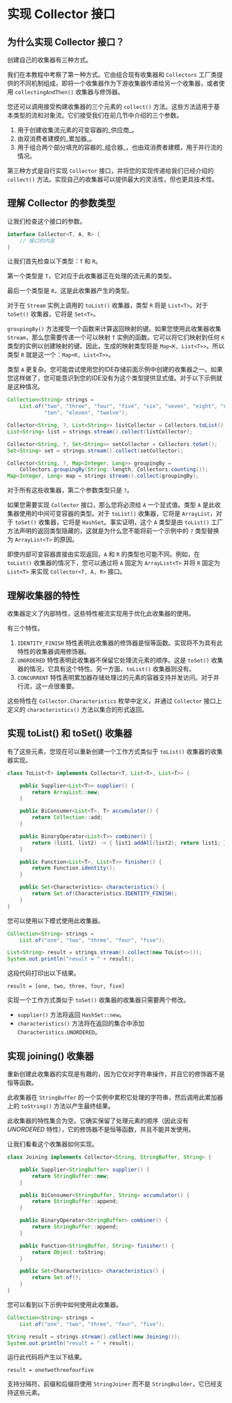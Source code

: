 # 实现 Collector 接口

## 为什么实现 Collector 接口？

创建自己的收集器有三种方式。

我们在本教程中考察了第一种方式。它由组合现有收集器和 `Collectors` 工厂类提供的不同机制组成，即将一个收集器作为下游收集器传递给另一个收集器，或者使用 `collectingAndThen()` 收集器与修饰器。

您还可以调用接受构建收集器的三个元素的 `collect()` 方法。这些方法适用于基本类型的流和对象流。它们接受我们在前几节中介绍的三个参数。
1. 用于创建收集流元素的可变容器的_供应商_。
2. 由双消费者建模的_累加器_。
3. 用于组合两个部分填充的容器的_组合器_，也由双消费者建模，用于并行流的情况。

第三种方式是自行实现 `Collector` 接口，并将您的实现传递给我们已经介绍的 `collect()` 方法。实现自己的收集器可以提供最大的灵活性，但也更具技术性。

## 理解 Collector 的参数类型

让我们检查这个接口的参数。

```java
interface Collector<T, A, R> {
    // 接口的内容
}
```

让我们首先检查以下类型：`T` 和 `R`。

第一个类型是 `T`，它对应于此收集器正在处理的流元素的类型。

最后一个类型是 `R`，这是此收集器产生的类型。

对于在 `Stream` 实例上调用的 `toList()` 收集器，类型 `R` 将是 `List<T>`。对于 `toSet()` 收集器，它将是 `Set<T>`。

`groupingBy()` 方法接受一个函数来计算返回映射的键。如果您使用此收集器收集 `Stream`，那么您需要传递一个可以映射 `T` 实例的函数。它可以将它们映射到任何 `K` 类型的实例以创建映射的键。因此，生成的映射类型将是 `Map<K, List<T>>`。所以类型 `R` 就是这一个：`Map<K, List<T>>`。

类型 `A` 更复杂。您可能尝试使用您的IDE存储前面示例中创建的收集器之一。如果您这样做了，您可能意识到您的IDE没有为这个类型提供显式值。对于以下示例就是这种情况。

```java
Collection<String> strings =
    List.of("two", "three", "four", "five", "six", "seven", "eight", "nine",
            "ten", "eleven", "twelve");

Collector<String, ?, List<String>> listCollector = Collectors.toList();
List<String> list = strings.stream().collect(listCollector);

Collector<String, ?, Set<String>> setCollector = Collectors.toSet();
Set<String> set = strings.stream().collect(setCollector);

Collector<String, ?, Map<Integer, Long>> groupingBy =
    Collectors.groupingBy(String::length, Collectors.counting());
Map<Integer, Long> map = strings.stream().collect(groupingBy);
```

对于所有这些收集器，第二个参数类型只是 `?`。

如果您需要实现 `Collector` 接口，那么您将必须给 `A` 一个显式值。类型 `A` 是此收集器使用的中间可变容器的类型。对于 `toList()` 收集器，它将是 `ArrayList`，对于 `toSet()` 收集器，它将是 `HashSet`。事实证明，这个 `A` 类型是由 `toList()` 工厂方法声明的返回类型隐藏的，这就是为什么您不能将前一个示例中的 `?` 类型替换为 `ArrayList<T>` 的原因。

即使内部可变容器直接由实现返回，`A` 和 `R` 的类型也可能不同。例如，在 `toList()` 收集器的情况下，您可以通过将 `A` 固定为 `ArrayList<T>` 并将 `R` 固定为 `List<T>` 来实现 `Collector<T, A, R>` 接口。

## 理解收集器的特性

收集器定义了内部特性，这些特性被流实现用于优化此收集器的使用。

有三个特性。
1. `IDENTITY_FINISH` 特性表明此收集器的修饰器是恒等函数。实现将不为具有此特性的收集器调用修饰器。
2. `UNORDERED` 特性表明此收集器不保留它处理流元素的顺序。这是 `toSet()` 收集器的情况，它具有这个特性。另一方面，`toList()` 收集器则没有。
3. `CONCURRENT` 特性表明累加器存储处理过的元素的容器支持并发访问。对于并行流，这一点很重要。

这些特性在 `Collector.Characteristics` 枚举中定义，并通过 `Collector` 接口上定义的 `characteristics()` 方法以集合的形式返回。

## 实现 toList() 和 toSet() 收集器

有了这些元素，您现在可以重新创建一个工作方式类似于 `toList()` 收集器的收集器实现。

```java
class ToList<T> implements Collector<T, List<T>, List<T>> {

    public Supplier<List<T>> supplier() {
        return ArrayList::new;
    }

    public BiConsumer<List<T>, T> accumulator() {
        return Collection::add;
    }

    public BinaryOperator<List<T>> combiner() {
        return (list1, list2) -> { list1.addAll(list2); return list1; };
    }

    public Function<List<T>, List<T>> finisher() {
        return Function.identity();
    }

    public Set<Characteristics> characteristics() {
        return Set.of(Characteristics.IDENTITY_FINISH);
    }
}
```

您可以使用以下模式使用此收集器。

```java
Collection<String> strings =
    List.of("one", "two", "three", "four", "five");

List<String> result = strings.stream().collect(new ToList<>());
System.out.println("result = " + result);
```

这段代码打印出以下结果。

```
result = [one, two, three, four, five]
```

实现一个工作方式类似于 `toSet()` 收集器的收集器只需要两个修改。

- `supplier()` 方法将返回 `HashSet::new`。
- `characteristics()` 方法将在返回的集合中添加 `Characteristics.UNORDERED`。

## 实现 joining() 收集器

重新创建此收集器的实现是有趣的，因为它仅对字符串操作，并且它的修饰器不是恒等函数。

此收集器在 `StringBuffer` 的一个实例中累积它处理的字符串，然后调用此累加器上的 `toString()` 方法以产生最终结果。

此收集器的特性集合为空。它确实保留了处理元素的顺序（因此没有 _UNORDERED_ 特性），它的修饰器不是恒等函数，并且不能并发使用。

让我们看看这个收集器如何实现。

```java
class Joining implements Collector<String, StringBuffer, String> {

    public Supplier<StringBuffer> supplier() {
        return StringBuffer::new;
    }

    public BiConsumer<StringBuffer, String> accumulator() {
        return StringBuffer::append;
    }

    public BinaryOperator<StringBuffer> combiner() {
        return StringBuffer::append;
    }

    public Function<StringBuffer, String> finisher() {
        return Object::toString;
    }

    public Set<Characteristics> characteristics() {
        return Set.of();
    }
}
```

您可以看到以下示例中如何使用此收集器。

```java
Collection<String> strings =
    List.of("one", "two", "three", "four", "five");

String result = strings.stream().collect(new Joining());
System.out.println("result = " + result);
```

运行此代码将产生以下结果。

```
result = onetwothreefourfive
```

支持分隔符、前缀和后缀将使用 `StringJoiner` 而不是 `StringBuilder`，它已经支持这些元素。


